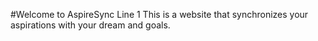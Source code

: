 #Welcome to AspireSync
Line 1 This is a website that synchronizes your aspirations with your dream and goals.
